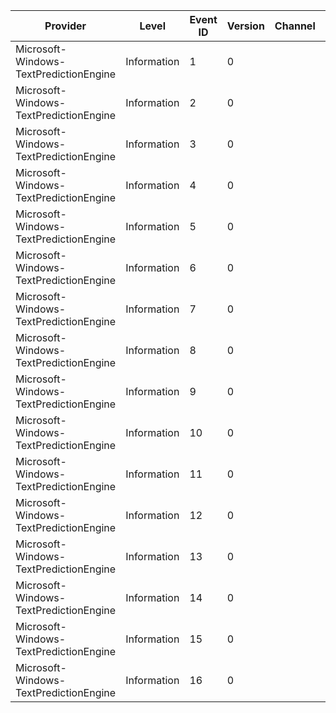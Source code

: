 Provider                                |  Level        |  Event ID  |  Version  |  Channel  |  Task                                         |  Opcode  |  Keyword  |  Message
----------------------------------------|---------------|------------|-----------|-----------|-----------------------------------------------|----------|-----------|---------
Microsoft-Windows-TextPredictionEngine  |  Information  |  1         |  0        |           |  TPLangMod_API_Init                           |  Start   |           |
Microsoft-Windows-TextPredictionEngine  |  Information  |  2         |  0        |           |  TPLangMod_API_Init                           |  Stop    |           |
Microsoft-Windows-TextPredictionEngine  |  Information  |  3         |  0        |           |  TPLangMod_API_SetContext                     |  Start   |           |
Microsoft-Windows-TextPredictionEngine  |  Information  |  4         |  0        |           |  TPLangMod_API_SetContext                     |  Stop    |           |
Microsoft-Windows-TextPredictionEngine  |  Information  |  5         |  0        |           |  TPLangMod_API_KeyPress                       |  Start   |           |
Microsoft-Windows-TextPredictionEngine  |  Information  |  6         |  0        |           |  TPLangMod_API_KeyPress                       |  Stop    |           |
Microsoft-Windows-TextPredictionEngine  |  Information  |  7         |  0        |           |  TPLangMod_API_KeyUnPress                     |  Start   |           |
Microsoft-Windows-TextPredictionEngine  |  Information  |  8         |  0        |           |  TPLangMod_API_KeyUnPress                     |  Stop    |           |
Microsoft-Windows-TextPredictionEngine  |  Information  |  9         |  0        |           |  TPLangMod_API_GetTypedAlternates             |  Start   |           |
Microsoft-Windows-TextPredictionEngine  |  Information  |  10        |  0        |           |  TPLangMod_API_GetTypedAlternates             |  Stop    |           |
Microsoft-Windows-TextPredictionEngine  |  Information  |  11        |  0        |           |  TPLangMod_API_GetPredictions                 |  Start   |           |
Microsoft-Windows-TextPredictionEngine  |  Information  |  12        |  0        |           |  TPLangMod_API_GetPredictions                 |  Stop    |           |
Microsoft-Windows-TextPredictionEngine  |  Information  |  13        |  0        |           |  TPLangMod_API_AddWord                        |  Start   |           |
Microsoft-Windows-TextPredictionEngine  |  Information  |  14        |  0        |           |  TPLangMod_API_AddWord                        |  Stop    |           |
Microsoft-Windows-TextPredictionEngine  |  Information  |  15        |  0        |           |  TPLangMod_API_GetCurrentOrNextWordCandidate  |  Start   |           |
Microsoft-Windows-TextPredictionEngine  |  Information  |  16        |  0        |           |  TPLangMod_API_GetCurrentOrNextWordCandidate  |  Stop    |           |